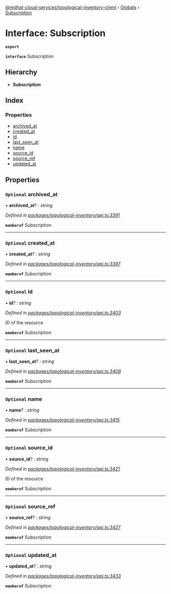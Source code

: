 [@redhat-cloud-services/topological-inventory-client](../README.md) › [Globals](../globals.md) › [Subscription](subscription.md)

# Interface: Subscription

**`export`** 

**`interface`** Subscription

## Hierarchy

* **Subscription**

## Index

### Properties

* [archived_at](subscription.md#optional-archived_at)
* [created_at](subscription.md#optional-created_at)
* [id](subscription.md#optional-id)
* [last_seen_at](subscription.md#optional-last_seen_at)
* [name](subscription.md#optional-name)
* [source_id](subscription.md#optional-source_id)
* [source_ref](subscription.md#optional-source_ref)
* [updated_at](subscription.md#optional-updated_at)

## Properties

### `Optional` archived_at

• **archived_at**? : *string*

*Defined in [packages/topological-inventory/api.ts:3391](https://github.com/RedHatInsights/javascript-clients/blob/master/packages/topological-inventory/api.ts#L3391)*

**`memberof`** Subscription

___

### `Optional` created_at

• **created_at**? : *string*

*Defined in [packages/topological-inventory/api.ts:3397](https://github.com/RedHatInsights/javascript-clients/blob/master/packages/topological-inventory/api.ts#L3397)*

**`memberof`** Subscription

___

### `Optional` id

• **id**? : *string*

*Defined in [packages/topological-inventory/api.ts:3403](https://github.com/RedHatInsights/javascript-clients/blob/master/packages/topological-inventory/api.ts#L3403)*

ID of the resource

**`memberof`** Subscription

___

### `Optional` last_seen_at

• **last_seen_at**? : *string*

*Defined in [packages/topological-inventory/api.ts:3409](https://github.com/RedHatInsights/javascript-clients/blob/master/packages/topological-inventory/api.ts#L3409)*

**`memberof`** Subscription

___

### `Optional` name

• **name**? : *string*

*Defined in [packages/topological-inventory/api.ts:3415](https://github.com/RedHatInsights/javascript-clients/blob/master/packages/topological-inventory/api.ts#L3415)*

**`memberof`** Subscription

___

### `Optional` source_id

• **source_id**? : *string*

*Defined in [packages/topological-inventory/api.ts:3421](https://github.com/RedHatInsights/javascript-clients/blob/master/packages/topological-inventory/api.ts#L3421)*

ID of the resource

**`memberof`** Subscription

___

### `Optional` source_ref

• **source_ref**? : *string*

*Defined in [packages/topological-inventory/api.ts:3427](https://github.com/RedHatInsights/javascript-clients/blob/master/packages/topological-inventory/api.ts#L3427)*

**`memberof`** Subscription

___

### `Optional` updated_at

• **updated_at**? : *string*

*Defined in [packages/topological-inventory/api.ts:3433](https://github.com/RedHatInsights/javascript-clients/blob/master/packages/topological-inventory/api.ts#L3433)*

**`memberof`** Subscription
